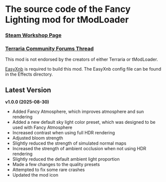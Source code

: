 ﻿# The source code of the Fancy Lighting mod for tModLoader

### [Steam Workshop Page](https://steamcommunity.com/sharedfiles/filedetails/?id=2822950837)
### [Terraria Community Forums Thread](https://forums.terraria.org/index.php?threads/fancy-lighting-mod.113067/)

This mod is not endorsed by the creators of either Terraria or tModLoader.

[EasyXnb](https://github.com/SuperAndyHero/EasyXnb) is required to build this mod. The EasyXnb config file can be found in the Effects directory.

## Latest Version

**v1.0.0 (2025-08-30)**
- Added Fancy Atmosphere, which improves atmosphere and sun rendering
- Added a new default sky light color preset, which was designed to be used with Fancy Atmosphere
- Increased contrast when using full HDR rendering
- Adjusted bloom strength
- Slightly reduced the strength of simulated normal maps
- Increased the strength of ambient occlusion when not using HDR rendering
- Slightly reduced the default ambient light proportion
- Made a few changes to the quality presets
- Attempted to fix some rare crashes
- Updated the mod icon
